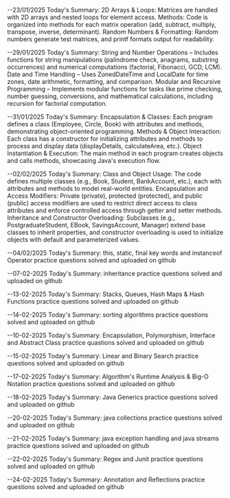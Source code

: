 --23/01/2025 Today's Summary:
2D Arrays & Loops: Matrices are handled with 2D arrays and nested loops for element access.
Methods: Code is organized into methods for each matrix operation (add, subtract, multiply, transpose, inverse, determinant).
Random Numbers & Formatting: Random numbers generate test matrices, and printf formats output for readability.

--29/01/2025 Today's Summary:
String and Number Operations – Includes functions for string manipulations (palindrome check, anagrams, substring occurrences) and numerical computations (factorial, Fibonacci, GCD, LCM).
Date and Time Handling – Uses ZonedDateTime and LocalDate for time zones, date arithmetic, formatting, and comparison.
Modular and Recursive Programming – Implements modular functions for tasks like prime checking, number guessing, conversions, and mathematical calculations, including recursion for factorial computation.

--31/01/2025 Today's Summary:
Encapsulation & Classes: Each program defines a class (Employee, Circle, Book) with attributes and methods, demonstrating object-oriented programming.
Methods & Object Interaction: Each class has a constructor for initializing attributes and methods to process and display data (displayDetails, calculateArea, etc.).
Object Instantiation & Execution: The main method in each program creates objects and calls methods, showcasing Java's execution flow.

--02/02/2025 Today's Summary:
Class and Object Usage: The code defines multiple classes (e.g., Book, Student, BankAccount, etc.), each with attributes and methods to model real-world entities.
Encapsulation and Access Modifiers: Private (private), protected (protected), and public (public) access modifiers are used to restrict direct access to class attributes and enforce controlled access through getter and setter methods.
Inheritance and Constructor Overloading: Subclasses (e.g., PostgraduateStudent, EBook, SavingsAccount, Manager) extend base classes to inherit properties, and constructor overloading is used to initialize objects with default and parameterized values.

--04/02/2025 Today's Summary:
 this, static, final key words and instanceof Operator practice questions solved and uploaded on github

 --07-02-2025 Today's Summary:
 inheritance  practice questions solved and uploaded on github

 

 --13-02-2025 Today's Summary:
 Stacks, Queues, Hash Maps & Hash Functions  practice questions solved and uploaded on github

 --14-02-2025 Today's Summary:
 sorting algorithms  practice questions solved and uploaded on github

--10-02-2025 Today's Summary:
Encapsulation, Polymorphism, Interface and Abstract Class practice quastions solved and uploaded on github

--15-02-2025 Today's Summary:
Linear and Binary Search  practice questions solved and uploaded on github

--17-02-2025 Today's Summary:
Algorithm's Runtime Analysis & Big-O Notation  practice questions solved and uploaded on github

--18-02-2025 Today's Summary:
Java Generics practice questions solved and uploaded on github

--20-02-2025 Today's Summary:
java collections practice questions solved and uploaded on github

--21-02-2025 Today's Summary:
java exception handling and java streams  practice questions solved and uploaded on github

--22-02-2025 Today's Summary:
Regex and Junit  practice questions solved and uploaded on github

--24-02-2025 Today's Summary:
Annotation and Reflections  practice questions solved and uploaded on github
